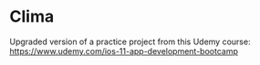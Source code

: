 # Clima
Upgraded version of a practice project from this Udemy course: https://www.udemy.com/ios-11-app-development-bootcamp

